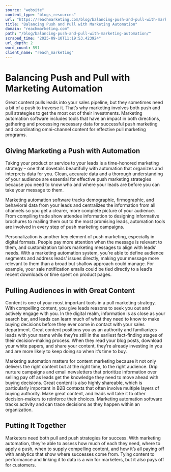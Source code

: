 ```yaml
---
source: "website"
content_type: "blogs_resources"
url: "https://reachmarketing.com/blog/balancing-push-and-pull-with-marketing-automation/"
title: "Balancing Push and Pull with Marketing Automation"
domain: "reachmarketing.com"
path: "/blog/balancing-push-and-pull-with-marketing-automation/"
scraped_time: "2025-09-10T11:19:53.423924"
url_depth: 2
word_count: 591
client_name: "reach_marketing"
---
```


# Balancing Push and Pull with Marketing Automation

Great content pulls leads into your sales pipeline, but they sometimes need a bit of a push to traverse it. That’s why marketing involves both push and pull strategies to get the most out of their investments. Marketing automation software includes tools that have an impact in both directions, gathering and processing necessary data for successful push marketing and coordinating omni-channel content for effective pull marketing programs.

## Giving Marketing a Push with Automation

Taking your product or service to your leads is a time-honored marketing strategy – one that dovetails beautifully with automation that organizes and interprets data for you. Clean, accurate data and a thorough understanding of your audience are essential for effective push marketing strategies because you need to know who and where your leads are before you can take your message to them.

Marketing automation software tracks demographic, firmographic, and behavioral data from your leads and centralizes the information from all channels so you get a clearer, more complete picture of your audience. From compiling trade show attendee information to designing informative brochures to mailing them out to the most promising leads, automation tools are involved in every step of push marketing campaigns.

Personalization is another key element of push marketing, especially in digital formats. People pay more attention when the message is relevant to them, and customization tailors marketing messages to align with leads’ needs. With a marketing automation system, you’re able to define audience segments and address leads’ issues directly, making your message more relevant to them than a broad but shallow approach could manage. For example, your sale notification emails could be tied directly to a lead’s recent downloads or time spent on product pages.

## Pulling Audiences in with Great Content

Content is one of your most important tools in a pull marketing strategy. With compelling content, you give leads reasons to seek you out and actively engage with you. In the digital realm, information is as close as your search bar, and leads can learn much of what they need to know to make buying decisions before they ever come in contact with your sales department. Great content positions you as an authority and familiarizes leads with your name while they’re still in the earliest fact-finding stages of their decision-making process. When they read your blog posts, download your white papers, and share your content, they’re already investing in you and are more likely to keep doing so when it’s time to buy.

Marketing automation matters for content marketing because it not only delivers the right content but at the right time, to the right audience. Drip nurture campaigns and email newsletters that prioritize information over selling pay off as leads get the knowledge they need to move ahead with buying decisions. Great content is also highly shareable, which is particularly important in B2B contexts that often involve multiple layers of buying authority. Make great content, and leads will take it to other decision-makers to reinforce their choices. Marketing automation software tracks activity and can trace decisions as they happen within an organization.

## Putting It Together

Marketers need both pull and push strategies for success. With marketing automation, they’re able to assess how much of each they need, where to apply a push, when to supply compelling content, and how it’s all paying off with analytics that show where successes come from. Tying content to performance and linking it to data is a win for marketers, but it also pays off for customers.